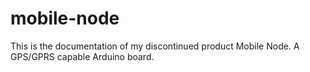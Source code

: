 # mobile-node
This is the documentation of my discontinued product Mobile Node. A GPS/GPRS capable Arduino board.
